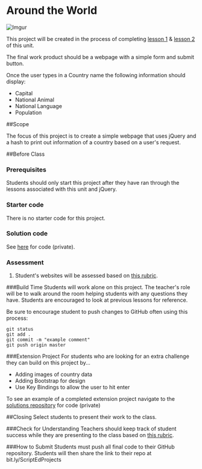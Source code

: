 # Around the World

![Imgur](http://i.imgur.com/St9vbtbm.png)

This project will be created in the process of completing [lesson 1](https://github.com/ScriptEdcurriculum/curriculum2015/tree/master/units/14-javascript2_2/lessons/1-hash) & [lesson 2](https://github.com/ScriptEdcurriculum/curriculum2015/tree/master/units/14-javascript2_2/lessons/2-hashes) of this unit.

The final work product should be a webpage with a simple form and submit button. 

Once the user types in a Country name the following information should display:

* Capital
* National Animal
* National Language
* Population 

##Scope

The focus of this project is to create a simple webpage that uses jQuery and a hash to print out information of a country based on a user's request.


##Before Class

### Prerequisites
Students should only start this project after they have ran through the lessons associated with this unit and jQuery.

### Starter code

There is no starter code for this project.

### Solution code

See [here](https://github.com/ScriptEdcurriculum/solutions2015/tree/master/14-javascript2_2/lessons/3-project) for code (private).

### Assessment

1. Student's websites will be assessed based on [this rubric](https://docs.google.com/spreadsheets/d/1rSyrqf3E3knsAu-G7bdrI9JrSC5eOpuADYrTD8H4Kfg/edit?usp=sharing).
 
###Build Time
Students will work alone on this project. The teacher's role will be to walk around the room helping students with any questions they have. Students are encouraged to look at previous lessons for reference.

Be sure to encourage student to push changes to GitHub often using this process:

`git status`  
`git add .`  
`git commit -m "example comment"`  
`git push origin master`

###Extension Project
For students who are looking for an extra challenge they can build on this project by...

* Adding images of country data
* Adding Bootstrap for design
* Use Key Bindings to allow the user to hit enter

To see an example of a completed extension project navigate to the [solutions repository](https://github.com/ScriptEdcurriculum/solutions2015/tree/master/14-javascript2_2/lessons/3-project) for code (private)

##Closing
Select students to present their work to the class.

###Check for Understanding
Teachers should keep track of student success while they are presenting to the class based on [this rubric](https://docs.google.com/spreadsheets/d/1rSyrqf3E3knsAu-G7bdrI9JrSC5eOpuADYrTD8H4Kfg/edit?usp=sharing).

###How to Submit
Students must push all final code to their GitHub repository. Students will then share the link to their repo at bit.ly/ScriptEdProjects

